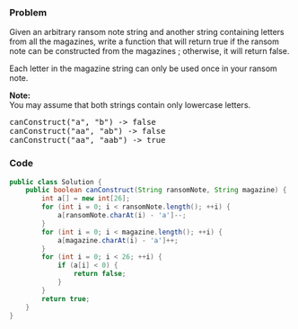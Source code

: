 ### Problem
<p>
Given an arbitrary ransom note string and another string containing letters from all the magazines, write a function that will return true if the ransom 
note can be constructed from the magazines ; otherwise, it will return false. 
</p>
<p>
Each letter in the magazine string can only be used once in your ransom note.
</p>

<p><b>Note:</b><br />
You may assume that both strings contain only lowercase letters.
</p>

<pre>
canConstruct("a", "b") -> false
canConstruct("aa", "ab") -> false
canConstruct("aa", "aab") -> true
</pre>


### Code
```java
public class Solution {
    public boolean canConstruct(String ransomNote, String magazine) {
        int a[] = new int[26];
        for (int i = 0; i < ransomNote.length(); ++i) {
            a[ransomNote.charAt(i) - 'a']--;
        }
        for (int i = 0; i < magazine.length(); ++i) {
            a[magazine.charAt(i) - 'a']++;
        }
        for (int i = 0; i < 26; ++i) {
            if (a[i] < 0) {
                return false;
            }
        }
        return true;
    }
}
```
